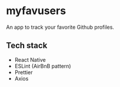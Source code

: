 # myfavusers
An app to track your favorite Github profiles.

## Tech stack
- React Native
- ESLint (AirBnB pattern)
- Prettier
- Axios
